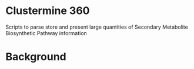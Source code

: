 Clustermine 360
==============

Scripts to parse store and present large quantities of Secondary Metabolite Biosynthetic Pathway information

Background
==============
